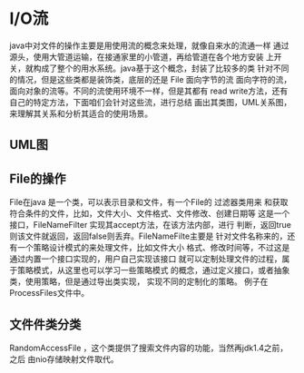 # I/O流
 java中对文件的操作主要是用使用流的概念来处理，就像自来水的流通一样
 通过源头，使用大管道运输，在接通家里的小管道，再给管道在各个地方安装
 上开关，就构成了整个的用水系统。java基于这个概念，封装了比较多的类
 针对不同的情况，但是这些类都是装饰类，底层的还是 File 面向字节的流
 面向字符的流，面向对象的流等。不同的流使用环境不一样，但是其都有
 read write方法，还有自己的特定方法，下面咱们会针对这些流，进行总结
 画出其类图，UML关系图，来理解其关系和分析其适合的使用场景。
 ## UML图
 ## File的操作
 File在java 是一个类，可以表示目录和文件，有一个File的 过滤器类用来
 和获取符合条件的文件，比如，文件大小、文件格式、文件修改、创建日期等
 这是一个接口，FileNameFilter 实现其accept方法，在该方法内部，进行
 判断，返回true 则该文件就返回，返回false则丢弃。FileNameFilte主要是
 针对文件名称来的，还有一个策略设计模式的来处理文件，比如文件大小
 格式、修改时间等，不过这是通过内置一个接口实现的，用户自己实现该接口
 就可以定制处理文件的过程，属于策略模式，从这里也可以学习一些策略模式
 的概念，通过定义接口，或者抽象类，使用策略，但是通过导出类实现，
 实现不同的定制化的策略。
 例子在ProcessFiles文件中。
 ## 文件件类分类
 RandomAccessFile ，这个类提供了搜索文件内容的功能，当然再jdk1.4之前，之后
 由nio存储映射文件取代。
 
